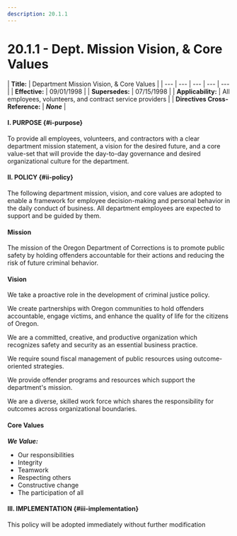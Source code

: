 ```yaml
---
description: 20.1.1
---
```


# 20.1.1 - Dept. Mission Vision, & Core Values

| **Title:** | Department Mission Vision, & Core Values |
| --- | --- | --- | --- | --- |
| **Effective:** | 09/01/1998 |
| **Supersedes:** | 07/15/1998 |
| **Applicability:** | All employees, volunteers, and contract service providers |
|  **Directives Cross-Reference:** | _**None**_ |

#### I. PURPOSE {#i-purpose}

To provide all employees, volunteers, and contractors with a clear department mission statement, a vision for the desired future, and a core value-set that will provide the day-to-day governance and desired organizational culture for the department.

#### II. POLICY {#ii-policy}

The following department mission, vision, and core values are adopted to enable a framework for employee decision-making and personal behavior in the daily conduct of business. All department employees are expected to support and be guided by them.

#### **Mission**

The mission of the Oregon Department of Corrections is to promote public safety by holding offenders accountable for their actions and reducing the risk of future criminal behavior.

#### **Vision**

We take a proactive role in the development of criminal justice policy.

We create partnerships with Oregon communities to hold offenders accountable, engage victims, and enhance the quality of life for the citizens of Oregon.

We are a committed, creative, and productive organization which recognizes safety and security as an essential business practice.

We require sound fiscal management of public resources using outcome-oriented strategies.

We provide offender programs and resources which support the department's mission.

We are a diverse, skilled work force which shares the responsibility for outcomes across organizational boundaries.

#### **Core Values**

_**We Value:**_

* Our responsibilities
* Integrity
* Teamwork
* Respecting others
* Constructive change
* The participation of all

#### III. IMPLEMENTATION {#iii-implementation}

This policy will be adopted immediately without further modification  


